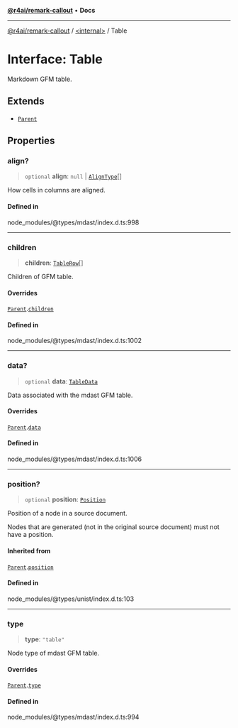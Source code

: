 [**@r4ai/remark-callout**](../../README.md) • **Docs**

***

[@r4ai/remark-callout](../../globals.md) / [\<internal\>](../README.md) / Table

# Interface: Table

Markdown GFM table.

## Extends

- [`Parent`](Parent.md)

## Properties

### align?

> `optional` **align**: `null` \| [`AlignType`](../type-aliases/AlignType.md)[]

How cells in columns are aligned.

#### Defined in

node\_modules/@types/mdast/index.d.ts:998

***

### children

> **children**: [`TableRow`](TableRow.md)[]

Children of GFM table.

#### Overrides

[`Parent`](Parent.md).[`children`](Parent.md#children)

#### Defined in

node\_modules/@types/mdast/index.d.ts:1002

***

### data?

> `optional` **data**: [`TableData`](TableData.md)

Data associated with the mdast GFM table.

#### Overrides

[`Parent`](Parent.md).[`data`](Parent.md#data)

#### Defined in

node\_modules/@types/mdast/index.d.ts:1006

***

### position?

> `optional` **position**: [`Position`](Position.md)

Position of a node in a source document.

Nodes that are generated (not in the original source document) must not
have a position.

#### Inherited from

[`Parent`](Parent.md).[`position`](Parent.md#position)

#### Defined in

node\_modules/@types/unist/index.d.ts:103

***

### type

> **type**: `"table"`

Node type of mdast GFM table.

#### Overrides

[`Parent`](Parent.md).[`type`](Parent.md#type)

#### Defined in

node\_modules/@types/mdast/index.d.ts:994
